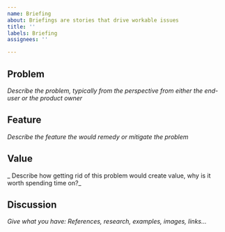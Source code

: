 ```yaml
---
name: Briefing
about: Briefings are stories that drive workable issues
title: ''
labels: Briefing
assignees: ''

---
```


## Problem
_Describe the problem, typically from the perspective from either the end-user or the product owner_

## Feature
_Describe the feature the would remedy or mitigate the problem_

## Value
_ Describe how getting rid of this problem would create value, why is it worth spending time on?_

## Discussion
_Give what you have: References, research, examples, images, links..._
